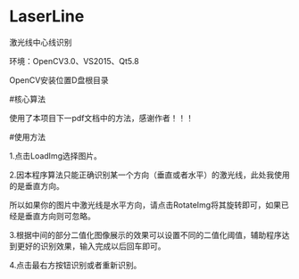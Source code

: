 # LaserLine

激光线中心线识别

环境：OpenCV3.0、VS2015、Qt5.8

OpenCV安装位置D盘根目录

#核心算法

使用了本项目下一pdf文档中的方法，感谢作者！！！

#使用方法

1.点击LoadImg选择图片。

2.因本程序算法只能正确识别某一个方向（垂直或者水平）的激光线，此处我使用的是垂直方向。

所以如果你的图片中激光线是水平方向，请点击RotateImg将其旋转即可，如果已经是垂直方向则可忽略。

3.根据中间的部分二值化图像展示的效果可以设置不同的二值化阈值，辅助程序达到更好的识别效果，输入完成以后回车即可。

4.点击最右方按钮识别或者重新识别。
